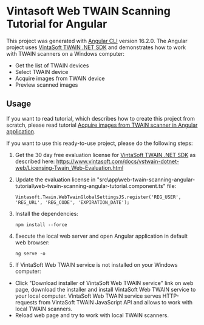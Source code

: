 # Vintasoft Web TWAIN Scanning Tutorial for Angular

This project was generated with [Angular CLI](https://github.com/angular/angular-cli) version 16.2.0.
The Angular project uses <a href="https://www.vintasoft.com/vstwain-dotnet-index.html" target="_blank">VintaSoft TWAIN .NET SDK</a> and demonstrates how to work with TWAIN scanners on a Windows computer:
* Get the list of TWAIN devices
* Select TWAIN device
* Acquire images from TWAIN device
* Preview scanned images

## Usage
If you want to read tutorial, which describes how to create this project from scratch, please read tutorial <a href="https://www.vintasoft.com/docs/vstwain-dotnet-web/Programming-Twain_Web-Tutorials-Acquire_images_from_TWAIN_scanner_in_Angular.html" target="_blank">Acquire images from TWAIN scanner in Angular application</a>.

If you want to use this ready-to-use project, please do the following steps:
1. Get the 30 day free evaluation license for <a href="https://www.vintasoft.com/vstwain-dotnet-index.html" target="_blank">VintaSoft TWAIN .NET SDK</a> as described here: <a href="https://www.vintasoft.com/docs/vstwain-dotnet-web/Licensing-Twain_Web-Evaluation.html" target="_blank">https://www.vintasoft.com/docs/vstwain-dotnet-web/Licensing-Twain_Web-Evaluation.html</a>

2. Update the evaluation license in "src\app\web-twain-scanning-angular-tutorial\web-twain-scanning-angular-tutorial.component.ts" file:
   ```
   Vintasoft.Twain.WebTwainGlobalSettingsJS.register('REG_USER', 'REG_URL', 'REG_CODE', 'EXPIRATION_DATE');
   ```

3. Install the dependencies:
   ```
   npm install --force
   ```

4. Execute the local web server and open Angular application in default web browser:
   ```
   ng serve -o
   ```

5. If VintaSoft Web TWAIN service is not installed on your Windows computer:
* Click "Download installer of VintaSoft Web TWAIN service" link on web page, download the installer and install VintaSoft Web TWAIN service to your local computer. VintaSoft Web TWAIN service serves HTTP-requests from VintaSoft TWAIN JavaScript API and allows to work with local TWAIN scanners.
* Reload web page and try to work with local TWAIN scanners.
